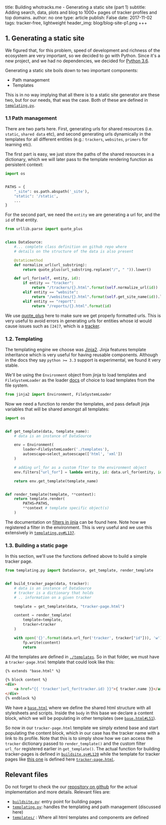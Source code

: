 title: Building whotracks.me - Generating a static site (part 1)
subtitle: Adding search, data, plots and blog to 1000+ pages of tracker profiles and top domains.
author: no one
type: article
publish: False
date: 2017-11-02
tags: tracker-free, lightweight
header_img: blog/blog-site-p1.png
+++


## 1. Generating a static site
We figured that, for this problem, speed of development and richness of the
ecosystem are very important, so we decided to go with Python. 
Since it's a new project, and we had no dependencies, 
we decided for [Python 3.6](https://docs.python.org/3.6/).

Generating a static site boils down to two important components:

* Path management
* Templates

This is in no way implying that all there is to a static site generator
are these two, but for our needs, that was the case.
Both of these are defined in [`templating.py`](https://github.com/cliqz-oss/whotracks.me/blob/master/templating.py).


### 1.1 Path management
There are two parts here. First, generating urls for shared 
resources (i.e. `static`, `shared data` etc), 
and second generating urls dynamically in the templates
for all different entities (e.g.: `trackers`, `websites`, 
`primers` for learning etc).

The first part is easy, we just store the paths of the 
shared resources in a dictionary, which we will later pass
to the template rendering function as persistent context:

```python
import os


PATHS = {
    "_site": os.path.abspath('_site'),
    "static": '/static',
    ...
}

```

For the second part, we need the `entity` we are generating 
a url for, and the `id` of that entity. 

```python
from urllib.parse import quote_plus


class DataSource:
    #... complete class definition on github repo where
    # details on the structure of the data is also present

    @staticmethod
    def normalize_url(url_substring):
        return quote_plus(url_substring.replace("/", " ")).lower()

    def url_for(self, entity, id):
        if entity == "tracker":
            return "/trackers/{}.html".format(self.normalize_url(id))
        elif entity == "website":
            return "/websites/{}.html".format(self.get_site_name(id)).lower()
        elif entity == "report":
            return "/reports/{}.html".format(id)
```

We use [quote_plus](https://docs.python.org/3.6/library/urllib.parse.html#url-quoting) 
here to make sure we get properly formatted urls. This 
is very useful to avoid errors in generating urls for entities whose id
would cause issues such as `[24]7`, which is a 
[tracker](https://whotracks.me/trackers/24_7.html).


### 1.2. Templating
The templating engine we choose was [Jinja2](http://jinja.pocoo.org/docs/2.9/).
Jinja features template inheritance which is very 
useful for having reusable components. Although in 
the docs they say `python >= 3.3` support is 
experimental, we found it very stable.

We'll be using the `Environment` object from jinja 
to load templates and `FileSystemLoader` as the 
loader [docs](http://jinja.pocoo.org/docs/2.9/api/)
of choice to load templates from the file system.

```python
from jinja2 import Environment, FileSystemLoader
```

Now we need a function to render the templates, and 
pass default jinja variables that will be shared 
amongst all templates:

```python
import os


def get_template(data, template_name):
    # data is an instance of DataSource

    env = Environment(
        loader=FileSystemLoader('./templates'),
        autoescape=select_autoescape(['html', 'xml'])
    )

    # adding url_for as a custom flter to the environment object
    env.filters["url_for"] = lambda entity, id: data.url_for(entity, id)

    return env.get_template(template_name)


def render_template(template, **context):
    return template.render(
        PATHS=PATHS,
        **context # template specific object(s)
    )
```

The documentation on [filters in jinja](http://jinja.pocoo.org/docs/2.9/api/#writing-filters) 
can be found here. Note how we registered a filter 
in the environment. This is very useful and we use 
this extensively in [`templating.py#L137`](https://github.com/cliqz-oss/whotracks.me/blob/master/templating.py#L137).



### 1.3. Building a static page

In this section, we'll use the functions defined 
above to build a simple tracker page.

```python
from templating.py import DataSource, get_template, render_template


def build_tracker_page(data, tracker):
    # data is an instance of DataSource
    # tracker is a dictionary that holds
    # .. information on a given tracker

    template = get_template(data, "tracker-page.html")

    content = render_template(
        template=template,
        tracker=tracker      
    )

    with open('{}'.format(data.url_for('tracker', tracker["id"])), 'w') as fp:
        fp.write(content)
        return
```

All the templates are defined in [`./templates`](https://github.com/cliqz-oss/whotracks.me/tree/master/templates).
So in that folder, we must have a `tracker-page.html` 
template that could look like this: 

```html
{% extends "base.html" %}

{% block content %}
<div>
    <a href="{{ 'tracker'|url_for(tracker.id) }}">{ tracker.name }}</a>
</div>
{% endblock %}

```
We have a [`base.html`](https://github.com/cliqz-oss/whotracks.me/blob/master/templates/base.html) 
where we define the shared html structure with all stylesheets 
and scripts. Inside the `body` in this base we declare a content block, 
which we will be populating in other templates 
(see [`base.html#L51`](https://github.com/cliqz-oss/whotracks.me/blob/master/templates/base.html#L51)).

So now in our `tracker-page.html` template we simply extend 
base and start populating the content block, which in our 
case has the tracker name with a link to its profile. 
Note that this is to simply show how we can access the 
`tracker` dictionary passed to `render_template()` and the 
custom filter `url_for` registered earlier in `get_template()`.
The actual function for building tracker-pages is defined in 
[`buildsite.py#L120`](https://github.com/cliqz-oss/whotracks.me/blob/master/buildsite.py#L120)
while the template for tracker pages like [this one](/trackers/criteo.html) 
is defined here [`tracker-page.html`](https://github.com/cliqz-oss/whotracks.me/blob/master/templates/tracker-page.html).


## Relevant files
Do not forget to check the our [repository on github](https://github.com/cliqz-oss/whotracks.me) 
for the actual implementation and more details. 
Relevant files are:

- [`buildsite.py`](https://github.com/cliqz-oss/whotracks.me/tree/master/buildsite.py): entry point for building pages
- [`templating.py`](https://github.com/cliqz-oss/whotracks.me/tree/master/templating.py): handles the templating and path management (discussed here)
- [`templates/`](https://github.com/cliqz-oss/whotracks.me/tree/master/templates) : Where all html templates and components are defined